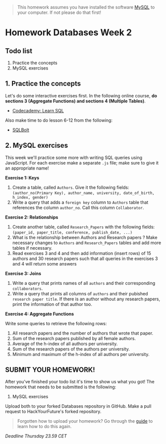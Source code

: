 > This homework assumes you have installed the software [MySQL](https://dev.mysql.com/downloads/installer/) to your computer. If not please do that first!

# Homework Databases Week 2

## **Todo list**

1. Practice the concepts
2. MySQL exercises

## 1. **Practice the concepts**

Let's do some interactive exercises first. In the following online course, **do sections 3 (Aggregate Functions) and sections 4 (Multiple Tables)**.

- [Codecademy: Learn SQL](https://www.codecademy.com/learn/learn-sql)

Also make time to do lesson 6-12 from the following:

- [SQLBolt](https://sqlbolt.com/lesson/select_queries_with_joins)

## 2. **MySQL exercises**

This week we'll practice some more with writing SQL queries using JavaScript. For each exercise make a separate `.js` file; make sure to give it an appropriate name!

**Exercise 1: Keys**

1. Create a table, called `Authors`. Give it the following fields: `(author_no(Primary Key), author_name, university, date_of_birth, h_index, gender)`
2. Write a query that adds a `foreign key` column to `Authors` table that references the column `author_no`.
Call this column `Collaborator`.

**Exercise 2: Relationships**

1. Create another table, called `Research_Papers` with the following fields: `(paper_id, paper_title, conference, publish_date, ...)`
2. What is the relationship between Authors and Research papers ? Make necessary changes to `Authors` and
`Research_Papers` tables and add more tables if necessary.
3. Read exercises 3 and 4 and then add information (insert rows) of 15 authors and 30 research papers such that
all queries in the exercises  3 and 4 will return some answers

**Exercise 3: Joins**

1. Write a query that prints names of all `authors` and their corresponding `collaborators`.
2. Write a query that prints all columns of `authors` and their pubished `research paper title`.
If there is an author without any research papers, print the information of that author too.

**Exercise 4: Aggregate Functions**

Write some queries to retrieve the following rows:

1. All research papers and the number of authors that wrote that paper.
2. Sum of the research papers published by all female authors.
3. Average of the h-index of all authors per university.
4. Sum of the research papers of the authors per university.
5. Minimum and maximum of the h-index of all authors per university.


## **SUBMIT YOUR HOMEWORK!**

After you've finished your todo list it's time to show us what you got! The homework that needs to be submitted is the following:

1. MySQL exercises

Upload both to your forked Databases repository in GitHub. Make a pull request to HackYourFuture's forked repository.

> Forgotten how to upload your homework? Go through the [guide](../hand-in-homework-guide.md) to learn how to do this again.

_Deadline Thursday 23.59 CET_
